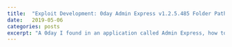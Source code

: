 ```yaml
---
title:  "Exploit Development: 0day Admin Express v1.2.5.485 Folder Path Local SEH Alphanumeric Encoded Buffer Overflow"
date:   2019-05-06
categories: posts
excerpt: "A 0day I found in an application called Admin Express, how to manually alphanumerically encode shellcode, and the integral details of this exploit."
---
```

